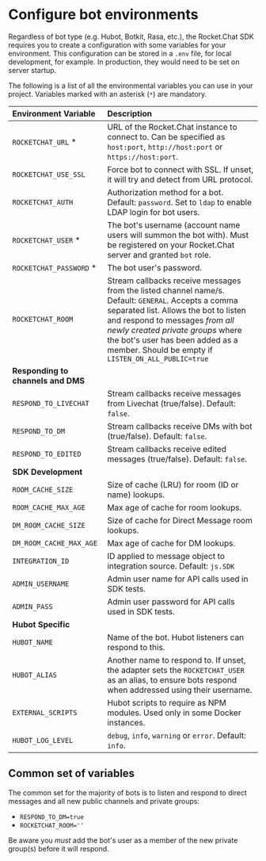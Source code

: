 # Configure bot environments

Regardless of bot type \(e.g. Hubot, Botkit, Rasa, etc.\), the Rocket.Chat SDK requires you to create a configuration with some variables for your environment. This configuration can be stored in a `.env` file, for local development, for example. In production, they would need to be set on server startup.

The following is a list of all the environmental variables you can use in your project. Variables marked with an asterisk \(`*`\) are mandatory.

| Environment Variable | Description |
| :--- | :--- |
| `ROCKETCHAT_URL` \* | URL of the Rocket.Chat instance to connect to. Can be specified as `host:port`, `http://host:port` or `https://host:port`. |
| `ROCKETCHAT_USE_SSL` | Force bot to connect with SSL. If unset, it will try and detect from URL protocol. |
| `ROCKETCHAT_AUTH` | Authorization method for a bot. Default: `password`. Set to `ldap` to enable LDAP login for bot users. |
| `ROCKETCHAT_USER` \* | The bot's username \(account name users will summon the bot with\). Must be registered on your Rocket.Chat server and granted `bot` role. |
| `ROCKETCHAT_PASSWORD` \* | The bot user's password. |
| `ROCKETCHAT_ROOM` | Stream callbacks receive messages from the listed channel name/s. Default: `GENERAL`. Accepts a comma separated list. Allows the bot to listen and respond to messages _from all newly created private groups_ where the bot's user has been added as a member. Should be empty if `LISTEN_ON_ALL_PUBLIC=true` |
| **Responding to channels and DMS** |  |
| `RESPOND_TO_LIVECHAT` | Stream callbacks receive messages from Livechat \(true/false\). Default: `false`. |
| `RESPOND_TO_DM` | Stream callbacks receive DMs with bot \(true/false\). Default: `false`. |
| `RESPOND_TO_EDITED` | Stream callbacks receive edited messages \(true/false\). Default: `false`. |
| **SDK Development** |  |
| `ROOM_CACHE_SIZE` | Size of cache \(LRU\) for room \(ID or name\) lookups. |
| `ROOM_CACHE_MAX_AGE` | Max age of cache for room lookups. |
| `DM_ROOM_CACHE_SIZE` | Size of cache for Direct Message room lookups. |
| `DM_ROOM_CACHE_MAX_AGE` | Max age of cache for DM lookups. |
| `INTEGRATION_ID` | ID applied to message object to integration source. Default: `js.SDK` |
| `ADMIN_USERNAME` | Admin user name for API calls used in SDK tests. |
| `ADMIN_PASS` | Admin user password for API calls used in SDK tests. |
| **Hubot Specific** |  |
| `HUBOT_NAME` | Name of the bot. Hubot listeners can respond to this. |
| `HUBOT_ALIAS` | Another name to respond to. If unset, the adapter sets the `ROCKETCHAT_USER` as an alias, to ensure bots respond when addressed using their username. |
| `EXTERNAL_SCRIPTS` | Hubot scripts to require as NPM modules. Used only in some Docker instances. |
| `HUBOT_LOG_LEVEL` | `debug`, `info`, `warning` or `error`. Default: `info`. |

## Common set of variables

The common set for the majority of bots is to listen and respond to direct messages and all new public channels and private groups:

* `RESPOND_TO_DM=true`
* `ROCKETCHAT_ROOM=''`

Be aware you _must_ add the bot's user as a member of the new private group\(s\) before it will respond.

